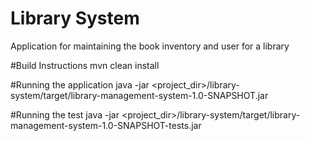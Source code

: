 # Library System
Application for maintaining the book inventory and user for a library

#Build Instructions
mvn clean install

#Running the application
java -jar <project_dir>/library-system/target/library-management-system-1.0-SNAPSHOT.jar

#Running the test
java -jar <project_dir>/library-system/target/library-management-system-1.0-SNAPSHOT-tests.jar